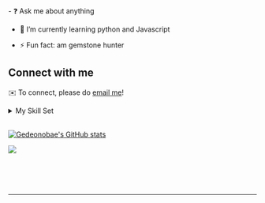 <meta name="author" content="Gedeon Obae Gekonge"/>
<meta name="tittle" content="Gedeonobae"/>
<meta name="description" content="Gedeon Obae Gekonge, Software Engineer."/>
<meta name="keywords" content="Gedeon Obae Gekonge software engineer; in the following languages; python, C, Javascript, jQuery, Git, Github, Git bash, Html, CSS"/>
<meta content="Github and blog" name="classification" />
<!--
# Well, hello there stalker 😄

I am Gedeon Obae Gekonge, a Software Engineer/DevOps Engineer. I write code daily...well, as frequently as I can.

I am experimenting 🔭 with new technologies to build some interesting stuff :rocket: :hammer_and_wrench: that make our lives easier.

Tell your Search Engine it's time to go Global.


## &#x270d; Blog & Writing


Apart from coding, I also maintain a blog - you can find my articles on my [blog](https://medium.com/@gideonobae/what-happens-when-you-type-https-www-google-com-in-your-browser-and-press-enter-f28c412ab99)

<hr/>
<hr

### Profile
I am a driven individual with the ability to adapt to any situtation and proven protentail to grow self and others.

### Skills
- Python
- Javascript
- C
- Html
- CSS
<br>

### Education

- ALX, **Software Engineering** [ALX](https://www.alxafrica.com/software-engineering)<br>
- Kirinyaga university **Software Engineering**, [Kirinyaga university](https://www.kyu.ac.ke)
<br>

### Hobbies

- <img src="https://www.freeiconspng.com/thumbs/travel-icon-png/plane-travel-flight-tourism-travel-icon-png-10.png" height="50" width="50" /> **Traveling**
	
- <img src="https://mpng.subpng.com/20201123/fv/transparent-reader-icon-humans-2-icon-lying-person-reading-ico-5fbbf59ba9c665.4475870516061536276954.jpg"  height="50" width="50"/> **Reading**
- <img src="https://encrypted-tbn3.gstatic.com/images?q=tbn:ANd9GcSBgUIgU5lvvQO8NZW6h8AqK9PSo9F9-PltJvzbFr7CG3kYXwWI" height="50" width="50" /> **Cycling**


### Address

- <img src="https://1000logos.net/wp-content/uploads/2021/05/Gmail-logo.png" height="50" width="70"/> gideonobae@gmail.com



- [<img src="https://www.dailyforex.com/files/1200px-telegram_logo.svg.png" height="50" width="50" />](https://www.t.me/Gedeonobae) || [@Gedeonobae](https://www.t.me/Gedeonobae)
--><br>

### I'm honored you're visiting my GitHub! :octocat:


<div align="center">
<img src="https://rishavanand.github.io/static/images/greetings.gif" align="center" style="width: 100%" />
</div>


### <div align="center">I'm Gedeon Obae Gekonge, a software engineer 👨💻 learning  remotely from Kenya 🚀</div> 

 


- 🔭 I’m currently a Student at...

- ALX, **Software Engineering** [ALX](https://www.alxafrica.com/software-engineering)<br>
- Kirinyaga university **Software Engineering**, [Kirinyaga university](https://www.kyu.ac.ke)

<br>
<!-- [ALX_Africa](https://www.alxafrica.com/) [Holberton school](https://www.holbertonschool.com/)
--> <br>
- ❓ Ask me about anything 


- 🌱 I’m currently learning python and Javascript


- ⚡ Fun fact: am gemstone hunter 

## Connect with me  
<!--📖 To read more about me, visit my [personal website](https://Gedeonobae.github.io/) or [LinkedIn](https://linkedin.com/in/fraol-tesfaye-mts/). -->

✉️ To connect, please do [email me](mailto:gideonobae@gmail.com)!
<br/>

<details><summary> My Skill Set </summary><table><tr><td valign="top" width="33%">


</td><td valign="top" width="33%">

<div align="center">
<img style="margin: 10px" src="https://profilinator.rishav.dev/skills-assets/linux-original.svg" alt="Linux" height="25" />
<img style="margin: 10px" src="https://profilinator.rishav.dev/skills-assets/python-original.svg" alt="Python" height="25" />
<img style="margin: 10px" src="https://profilinator.rishav.dev/skills-assets/gnu_bash-icon.svg" alt="Bash" height="25" />
<img style="margin: 10px" src="https://profilinator.rishav.dev/skills-assets/html5-original-wordmark.svg" alt="HTML5" height="25" />
<img style="margin: 10px" src="https://profilinator.rishav.dev/skills-assets/css3-original-wordmark.svg" alt="CSS3" height="25" />
</div>

</td><td valign="top" width="33%">



</td></tr></table></details>

<br/>

[![Gedeonobae's GitHub stats](https://github-readme-stats.vercel.app/api?username=Gedeonobae)](https://github.com/Gedeonobae/github-readme-stats)

<img src="https://github-readme-stats.vercel.app/api/top-langs/?username=Gedeonobae&hide_border=true&layout=compact" align="left" /></details>

<br/>



<br/>



<br/>



<br/>


<br />

----



